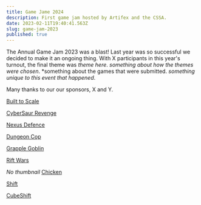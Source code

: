 ```yaml
---
title: Game Jame 2024
description: First game jam hosted by Artifex and the CSSA.
date: 2023-02-11T19:40:41.563Z
slug: game-jam-2023
published: true
---
```


The Annual Game Jam 2023 was a blast! Last year was so successful we decided to make it an ongoing thing. With X participants in this year's turnout, the final theme was *theme here*. *something about how the themes were chosen*. *something about the games that were submitted. *something unique to this event that happened*.

Many thanks to our  our sponsors, X and Y.

[Built to Scale](https://trr4m.itch.io/built-to-scale)

[CyberSaur Revenge](https://scibuild.itch.io/cybersaur-revenge)

[Nexus Defence](https://itch.io/jam/cssa-artifex-game-jam/rate/2173104)

[Dungeon Cop](https://itch.io/jam/cssa-artifex-game-jam/rate/2173096)

[Grapple Goblin](https://puulp.itch.io/grapple-goblin)

[Rift Wars](https://itch.io/jam/cssa-artifex-game-jam/rate/2173105)

*No thumbnail*
[Chicken](https://itch.io/jam/cssa-artifex-game-jam/rate/2173115)

[Shift](https://davidbyzero.itch.io/shift)

[CubeShift](https://itch.io/jam/cssa-artifex-game-jam/rate/2173116)